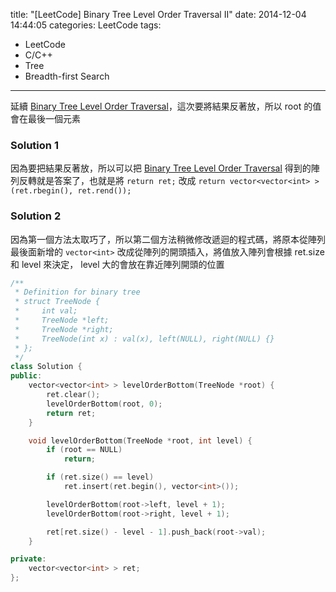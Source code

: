 title: "[LeetCode] Binary Tree Level Order Traversal II"
date: 2014-12-04 14:44:05
categories: LeetCode
tags:
- LeetCode
- C/C++
- Tree
- Breadth-first Search
---
延續 [Binary Tree Level Order Traversal](/-LeetCode-Binary-Tree-Level-Order-Traversal/)，這次要將結果反著放，所以 root 的值會在最後一個元素

<!-- more -->

### Solution 1

因為要把結果反著放，所以可以把 [Binary Tree Level Order Traversal](/-LeetCode-Binary-Tree-Level-Order-Traversal/) 得到的陣列反轉就是答案了，也就是將 `return ret;` 改成 `return vector<vector<int> >(ret.rbegin(), ret.rend());`

### Solution 2

因為第一個方法太取巧了，所以第二個方法稍微修改遞迴的程式碼，將原本從陣列最後面新增的 `vector<int>` 改成從陣列的開頭插入，將值放入陣列會根據 ret.size 和 level 來決定， level 大的會放在靠近陣列開頭的位置

``` c++
/**
 * Definition for binary tree
 * struct TreeNode {
 *     int val;
 *     TreeNode *left;
 *     TreeNode *right;
 *     TreeNode(int x) : val(x), left(NULL), right(NULL) {}
 * };
 */
class Solution {
public:
    vector<vector<int> > levelOrderBottom(TreeNode *root) {
        ret.clear();
        levelOrderBottom(root, 0);
        return ret;
    }

    void levelOrderBottom(TreeNode *root, int level) {
        if (root == NULL)
            return;

        if (ret.size() == level)
            ret.insert(ret.begin(), vector<int>());

        levelOrderBottom(root->left, level + 1);
        levelOrderBottom(root->right, level + 1);

        ret[ret.size() - level - 1].push_back(root->val);
    }

private:
    vector<vector<int> > ret;
};
```
